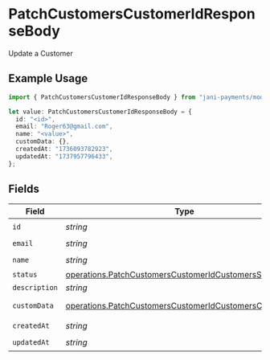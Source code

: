 # PatchCustomersCustomerIdResponseBody

Update a Customer

## Example Usage

```typescript
import { PatchCustomersCustomerIdResponseBody } from "jani-payments/models/operations";

let value: PatchCustomersCustomerIdResponseBody = {
  id: "<id>",
  email: "Roger63@gmail.com",
  name: "<value>",
  customData: {},
  createdAt: "1736093782923",
  updatedAt: "1737957796433",
};
```

## Fields

| Field                                                                                                                            | Type                                                                                                                             | Required                                                                                                                         | Description                                                                                                                      |
| -------------------------------------------------------------------------------------------------------------------------------- | -------------------------------------------------------------------------------------------------------------------------------- | -------------------------------------------------------------------------------------------------------------------------------- | -------------------------------------------------------------------------------------------------------------------------------- |
| `id`                                                                                                                             | *string*                                                                                                                         | :heavy_check_mark:                                                                                                               | N/A                                                                                                                              |
| `email`                                                                                                                          | *string*                                                                                                                         | :heavy_check_mark:                                                                                                               | N/A                                                                                                                              |
| `name`                                                                                                                           | *string*                                                                                                                         | :heavy_check_mark:                                                                                                               | N/A                                                                                                                              |
| `status`                                                                                                                         | [operations.PatchCustomersCustomerIdCustomersStatus](../../models/operations/patchcustomerscustomeridcustomersstatus.md)         | :heavy_minus_sign:                                                                                                               | N/A                                                                                                                              |
| `description`                                                                                                                    | *string*                                                                                                                         | :heavy_minus_sign:                                                                                                               | N/A                                                                                                                              |
| `customData`                                                                                                                     | [operations.PatchCustomersCustomerIdCustomersCustomData](../../models/operations/patchcustomerscustomeridcustomerscustomdata.md) | :heavy_check_mark:                                                                                                               | Any valid JSON value                                                                                                             |
| `createdAt`                                                                                                                      | *string*                                                                                                                         | :heavy_check_mark:                                                                                                               | N/A                                                                                                                              |
| `updatedAt`                                                                                                                      | *string*                                                                                                                         | :heavy_check_mark:                                                                                                               | N/A                                                                                                                              |